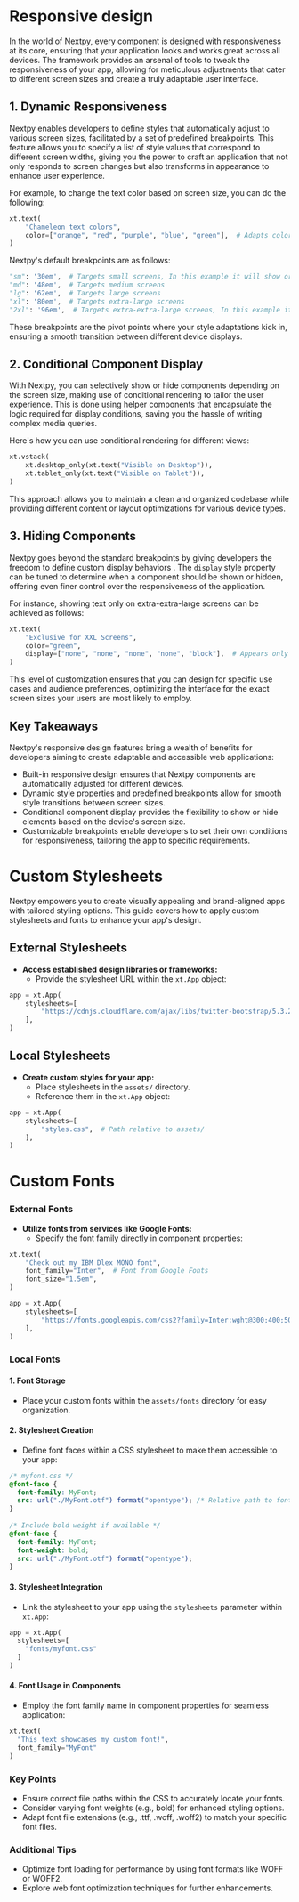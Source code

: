 # Responsive design
   
In the world of Nextpy, every component is designed with responsiveness at its core, ensuring that your application looks and works great across all devices. The framework provides an arsenal of tools to tweak the responsiveness of your app, allowing for meticulous adjustments that cater to different screen sizes and create a truly adaptable user interface.  
   
## 1. Dynamic Responsiveness
   
Nextpy enables developers to define styles that automatically adjust to various screen sizes, facilitated by a set of predefined breakpoints. This feature allows you to specify a list of style values that correspond to different screen widths, giving you the power to craft an application that not only responds to screen changes but also transforms in appearance to enhance user experience.  
   
For example, to change the text color based on screen size, you can do the following:  
   
```python  
xt.text(  
    "Chameleon text colors",  
    color=["orange", "red", "purple", "blue", "green"],  # Adapts color to screen size  
)  
```  
   
Nextpy's default breakpoints are as follows:  
   
```python  
"sm": '30em',  # Targets small screens, In this example it will show orange
"md": '48em',  # Targets medium screens  
"lg": '62em',  # Targets large screens  
"xl": '80em',  # Targets extra-large screens  
"2xl": '96em',  # Targets extra-extra-large screens, In this example it will show green
```  
   
These breakpoints are the pivot points where your style adaptations kick in, ensuring a smooth transition between different device displays.  
   
## 2. Conditional Component Display  
   
With Nextpy, you can selectively show or hide components depending on the screen size, making use of conditional rendering to tailor the user experience. This is done using helper components that encapsulate the logic required for display conditions, saving you the hassle of writing complex media queries.  
   
Here's how you can use conditional rendering for different views:  
   
```python  
xt.vstack(  
    xt.desktop_only(xt.text("Visible on Desktop")),  
    xt.tablet_only(xt.text("Visible on Tablet")),   
)  
```  
   
This approach allows you to maintain a clean and organized codebase while providing different content or layout optimizations for various device types.  
   
## 3. Hiding Components
   
Nextpy goes beyond the standard breakpoints by giving developers the freedom to define custom display behaviors . The `display` style property can be tuned to determine when a component should be shown or hidden, offering even finer control over the responsiveness of the application.  
   
For instance, showing text only on extra-extra-large screens can be achieved as follows:  
   
```python  
xt.text(  
    "Exclusive for XXL Screens",  
    color="green",  
    display=["none", "none", "none", "none", "block"],  # Appears only on 2xl screens  
)  
```  
   
This level of customization ensures that you can design for specific use cases and audience preferences, optimizing the interface for the exact screen sizes your users are most likely to employ.  
   
## Key Takeaways  
   
Nextpy's responsive design features bring a wealth of benefits for developers aiming to create adaptable and accessible web applications:  
   
- Built-in responsive design ensures that Nextpy components are automatically adjusted for different devices.  
- Dynamic style properties and predefined breakpoints allow for smooth style transitions between screen sizes.  
- Conditional component display provides the flexibility to show or hide elements based on the device's screen size.  
- Customizable breakpoints enable developers to set their own conditions for responsiveness, tailoring the app to specific requirements.  

# Custom Stylesheets

Nextpy empowers you to create visually appealing and brand-aligned apps with tailored styling options. This guide covers how to apply custom stylesheets and fonts to enhance your app's design.  
   
## External Stylesheets  
   
- **Access established design libraries or frameworks:**  
  - Provide the stylesheet URL within the `xt.App` object:  
   
```python  
app = xt.App(  
    stylesheets=[  
        "https://cdnjs.cloudflare.com/ajax/libs/twitter-bootstrap/5.3.2/css/bootstrap.min.css",  
    ],  
)  
```  
   
## Local Stylesheets  
   
- **Create custom styles for your app:**  
  - Place stylesheets in the `assets/` directory.  
  - Reference them in the `xt.App` object:  
   
```python  
app = xt.App(  
    stylesheets=[  
        "styles.css",  # Path relative to assets/  
    ],  
)  
```  

  
# Custom Fonts  
   
### External Fonts  
   
- **Utilize fonts from services like Google Fonts:**  
  - Specify the font family directly in component properties:  
   
```python  
xt.text(  
    "Check out my IBM Dlex MONO font",  
    font_family="Inter",  # Font from Google Fonts  
    font_size="1.5em",  
)  

app = xt.App(
    stylesheets=[
        "https://fonts.googleapis.com/css2?family=Inter:wght@300;400;500;700&display=swap",  # This path is relative to assets/
    ],
)
```  
   
### Local Fonts 
   
#### 1. Font Storage  
   
- Place your custom fonts within the `assets/fonts` directory for easy organization.  
   
#### 2. Stylesheet Creation  
   
- Define font faces within a CSS stylesheet to make them accessible to your app:  
   
```css  
/* myfont.css */  
@font-face {  
  font-family: MyFont;  
  src: url("./MyFont.otf") format("opentype"); /* Relative path to font file */  
}  
   
/* Include bold weight if available */  
@font-face {  
  font-family: MyFont;  
  font-weight: bold;  
  src: url("./MyFont.otf") format("opentype");  
}  
```  
   
#### 3. Stylesheet Integration  
   
- Link the stylesheet to your app using the `stylesheets` parameter within `xt.App`:  
   
```python  
app = xt.App(  
  stylesheets=[  
    "fonts/myfont.css"  
  ]  
)  
```  
   
#### 4. Font Usage in Components  
   
- Employ the font family name in component properties for seamless application:  
   
```python  
xt.text(  
  "This text showcases my custom font!",  
  font_family="MyFont"  
)  
```  
   
### Key Points  
   
- Ensure correct file paths within the CSS to accurately locate your fonts.  
- Consider varying font weights (e.g., bold) for enhanced styling options.  
- Adapt font file extensions (e.g., .ttf, .woff, .woff2) to match your specific font files.  
   
### Additional Tips  
   
- Optimize font loading for performance by using font formats like WOFF or WOFF2.  
- Explore web font optimization techniques for further enhancements.  

   
